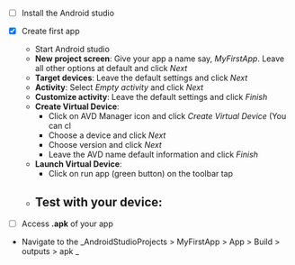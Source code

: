 - [ ] Install the Android studio

- [x] Create first app
  * Start Android studio
  * __New project screen__: Give your app a name say,  _MyFirstApp_. Leave all other options at default and click _Next_
  * __Target devices__: Leave the default settings and click _Next_
  * __Activity__: Select _Empty activity_ and click _Next_
  * __Customize activity__: Leave the default settings and click _Finish_
  * __Create Virtual Device__:
     - Click on AVD Manager icon and click _Create Virtual Device_ (You can cl
     - Choose a device and click _Next_
     - Choose version and click _Next_
     - Leave the AVD name default information and click _Finish_
  * __Launch Virtual Device__:
     - Click on run app (green button) on the toolbar tap
  * __Test with your device__:
    - 
- [ ] Access __.apk__ of your app
 * Navigate to the _AndroidStudioProjects > MyFirstApp > App > Build > outputs > apk _
